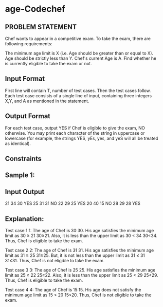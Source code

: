 # age-Codechef
## PROBLEM STATEMENT
Chef wants to appear in a competitive exam. To take the exam, there are following requirements:

The minimum age limit is 
X (i.e. Age should be greater than or equal to 
X).
Age should be strictly less than 
Y.
Chef's current Age is 
A. Find whether he is currently eligible to take the exam or not.

## Input Format
First line will contain 
T, number of test cases. Then the test cases follow.
Each test case consists of a single line of input, containing three integers
X,Y, and 
A as mentioned in the statement.
## Output Format
For each test case, output YES if Chef is eligible to give the exam, NO otherwise.
You may print each character of the string in uppercase or lowercase (for example, the strings YES, yEs, yes, and yeS will all be treated as identical).

## Constraints

## Sample 1:
## Input                      Output
  21 34 30                    YES 
  25 31 31                    NO
  22 29 25                    YES
  20 40 15                    NO
  28 29 28                    YES

## Explanation:
Test case 
1
1: The age of Chef is 
30
30. His age satisfies the minimum age limit as 
30
≥
21
30≥21. Also, it is less than the upper limit as 
30
<
34
30<34. Thus, Chef is eligible to take the exam.

Test case 
2
2: The age of Chef is 
31
31. His age satisfies the minimum age limit as 
31
≥
25
31≥25. But, it is not less than the upper limit as 
31
≮
31
31≮31. Thus, Chef is not eligible to take the exam.

Test case 
3
3: The age of Chef is 
25
25. His age satisfies the minimum age limit as 
25
≥
22
25≥22. Also, it is less than the upper limit as 
25
<
29
25<29. Thus, Chef is eligible to take the exam.

Test case 
4
4: The age of Chef is 
15
15. His age does not satisfy the minimum age limit as 
15
<
20
15<20. Thus, Chef is not eligible to take the exam.
